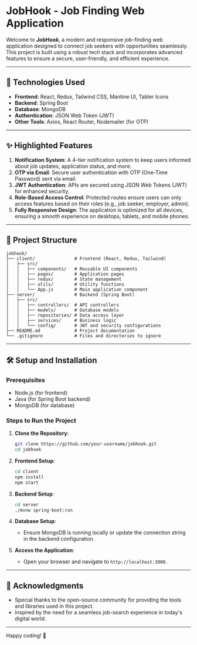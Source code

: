 # JobHook - Job Finding Web Application

Welcome to **JobHook**, a modern and responsive job-finding web application designed to connect job seekers with opportunities seamlessly. This project is built using a robust tech stack and incorporates advanced features to ensure a secure, user-friendly, and efficient experience.

---

## 🚀 **Technologies Used**

- **Frontend**: React, Redux, Tailwind CSS, Mantine UI, Tabler Icons  
- **Backend**: Spring Boot  
- **Database**: MongoDB  
- **Authentication**: JSON Web Token (JWT)  
- **Other Tools**: Axios, React Router, Nodemailer (for OTP)

---

## ✨ **Highlighted Features**

1. **Notification System**: A 4-tier notification system to keep users informed about job updates, application status, and more.  
2. **OTP via Email**: Secure user authentication with OTP (One-Time Password) sent via email.  
3. **JWT Authentication**: APIs are secured using JSON Web Tokens (JWT) for enhanced security.  
4. **Role-Based Access Control**: Protected routes ensure users can only access features based on their roles (e.g., job seeker, employer, admin).  
5. **Fully Responsive Design**: The application is optimized for all devices, ensuring a smooth experience on desktops, tablets, and mobile phones.  

---

## 📂 **Project Structure**

```
jobhook/
├── client/               # Frontend (React, Redux, Tailwind)
│   ├── src/
│   │   ├── components/   # Reusable UI components
│   │   ├── pages/        # Application pages
│   │   ├── redux/        # State management
│   │   ├── utils/        # Utility functions
│   │   └── App.js        # Main application component
├── server/               # Backend (Spring Boot)
│   ├── src/
│   │   ├── controllers/  # API controllers
│   │   ├── models/       # Database models
│   │   ├── repositories/ # Data access layer
│   │   ├── services/     # Business logic
│   │   └── config/       # JWT and security configurations
├── README.md             # Project documentation
└── .gitignore            # Files and directories to ignore
```

---

## 🛠️ **Setup and Installation**

### Prerequisites
- Node.js (for frontend)
- Java (for Spring Boot backend)
- MongoDB (for database)

### Steps to Run the Project

1. **Clone the Repository**:
   ```bash
   git clone https://github.com/your-username/jobhook.git
   cd jobhook
   ```

2. **Frontend Setup**:
   ```bash
   cd client
   npm install
   npm start
   ```

3. **Backend Setup**:
   ```bash
   cd server
   ./mvnw spring-boot:run
   ```

4. **Database Setup**:
   - Ensure MongoDB is running locally or update the connection string in the backend configuration.

5. **Access the Application**:
   - Open your browser and navigate to `http://localhost:3000`.

---


## 🙏 **Acknowledgments**

- Special thanks to the open-source community for providing the tools and libraries used in this project.  
- Inspired by the need for a seamless job-search experience in today's digital world.

---

 Happy coding! 🚀
